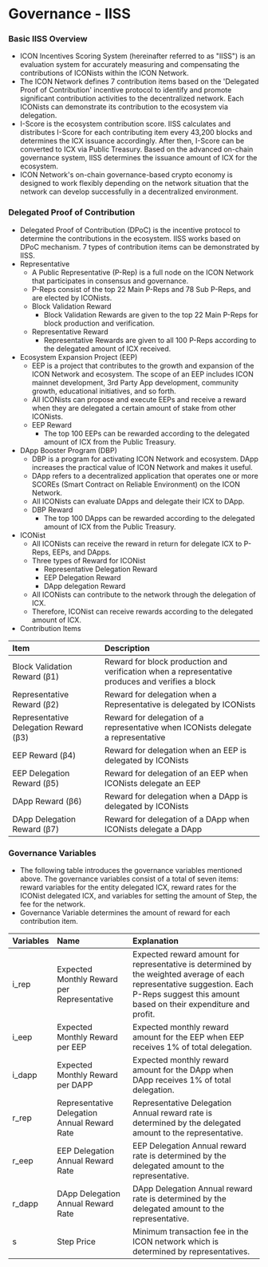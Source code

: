 # Governance - IISS

### Basic IISS Overview

* ICON Incentives Scoring System \(hereinafter referred to as "IISS"\) is an evaluation system for accurately measuring and compensating the contributions of ICONists within the ICON Network. 
* The ICON Network defines 7 contribution items based on the 'Delegated Proof of Contribution' incentive protocol to identify and promote significant contribution activities to the decentralized network. Each ICONists can demonstrate its contribution to the ecosystem via delegation.
* I-Score is the ecosystem contribution score. IISS calculates and distributes I-Score for each contributing item every 43,200 blocks and determines the ICX issuance accordingly. After then, I-Score can be converted to ICX via Public Treasury. Based on the advanced on-chain governance system, IISS determines the issuance amount of ICX for the ecosystem.
* ICON Network's on-chain governance-based crypto economy is designed to work flexibly depending on the network situation that the network can develop successfully in a decentralized environment.

### Delegated Proof of Contribution

* Delegated Proof of Contribution \(DPoC\) is the incentive protocol to determine the contributions in the ecosystem. IISS works based on DPoC mechanism. 7 types of contribution items can be demonstrated by IISS.
* Representative
  * A Public Representative \(P-Rep\) is a full node on the ICON Network that participates in consensus and governance.
  * P-Reps consist of the top 22 Main P-Reps and 78 Sub P-Reps, and are elected by ICONists.
  * Block Validation Reward 
    * Block Validation Rewards are given to the top 22 Main P-Reps for block production and verification.
  * Representative Reward
    * Representative Rewards are given to all 100 P-Reps according to the delegated amount of ICX received.
* Ecosystem Expansion Project \(EEP\)
  * EEP is a project that contributes to the growth and expansion of the ICON Network and ecosystem. The scope of an EEP includes ICON mainnet development, 3rd Party App development, community growth, educational initiatives, and so forth.
  * All ICONists can propose and execute EEPs and receive a reward when they are delegated a certain amount of stake from other ICONists.
  * EEP Reward
    * The top 100 EEPs can be rewarded according to the delegated amount of ICX from the Public Treasury.
* DApp Booster Program \(DBP\)
  * DBP is a program for activating ICON Network and ecosystem. DApp increases the practical value of ICON Network and makes it useful.
  * DApp refers to a decentralized application that operates one or more SCOREs \(Smart Contract on Reliable Environment\) on the ICON Network.
  * All ICONists can evaluate DApps and delegate their ICX to DApp.
  * DBP Reward
    * The top 100 DApps can be rewarded according to the delegated amount of ICX from the Public Treasury.
* ICONist
  * All ICONists can receive the reward in return for delegate ICX to P-Reps, EEPs, and DApps.
  * Three types of Reward for ICONist 
    * Representative Delegation Reward
    * EEP Delegation Reward
    * DApp delegation Reward
  * All ICONists can contribute to the network through the delegation of ICX.
  * Therefore, ICONist can receive rewards according to the delegated amount of ICX.
* Contribution Items

| Item | Description |
| :--- | :--- |
| Block Validation Reward \(β1\) | Reward for block production and verification when a representative produces and verifies a block |
| Representative Reward \(β2\) | Reward for delegation when a Representative is delegated by ICONists |
| Representative Delegation Reward \(β3\) | Reward for delegation of a representative when ICONists delegate a representative |
| EEP Reward \(β4\) | Reward for delegation when an EEP is delegated by ICONists |
| EEP Delegation Reward \(β5\) | Reward for delegation of an EEP when ICONists delegate an EEP |
| DApp Reward \(β6\) | Reward for delegation when a DApp is delegated by ICONists |
| DApp Delegation Reward \(β7\) | Reward for delegation of a DApp when ICONists delegate a DApp |

### Governance Variables

* The following table introduces the governance variables mentioned above. The governance variables consist of a total of seven items: reward variables for the entity delegated ICX, reward rates for the ICONist delegated ICX, and variables for setting the amount of Step, the fee for the network.
* Governance Variable determines the amount of reward for each contribution item.

| Variables | Name | Explanation |
| :--- | :--- | :--- |
| i\_rep | Expected Monthly Reward per Representative | Expected reward amount for representative is determined by the weighted average of each representative suggestion. Each P-Reps suggest this amount based on their expenditure and profit. |
| i\_eep | Expected Monthly Reward per EEP | Expected monthly reward amount for the EEP when EEP receives 1% of total delegation. |
| i\_dapp | Expected Monthly Reward per DAPP | Expected monthly reward amount for the DApp when DApp receives 1% of total delegation. |
| r\_rep | Representative Delegation Annual Reward Rate | Representative Delegation Annual reward rate is determined by the delegated amount to the representative. |
| r\_eep | EEP Delegation Annual Reward Rate | EEP Delegation Annual reward rate is determined by the delegated amount to the representative. |
| r\_dapp | DApp Delegation Annual Reward Rate | DApp Delegation Annual reward rate is determined by the delegated amount to the representative. |
| s | Step Price | Minimum transaction fee in the ICON network which is determined by representatives. |

